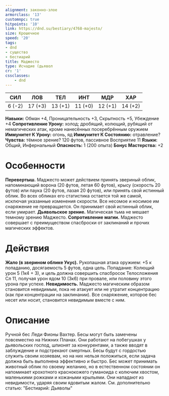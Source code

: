 ```yaml
---
alignment: законно-злое
armorclass: '13'
customnpc: true
hitpoints: '10'
link: https://dnd.su/bestiary/4768-majesto/
size: Крошечное
speed: '20'
tags:
- dnd
- существо
- бестиарий
title: Маджесто
type: Исчадие (дьявол
cr: '1'
cssclasses:
    - dnd
---
```



| СИЛ | ЛОВ | ТЕЛ | ИНТ | МДР | ХАР |
|---|---|---|---|---|---|
| 6 (-2) | 17 (+3) | 13 (+1) | 11 (+0) | 12 (+1) | 14 (+2) |
**Навыки:** Обман +4, Проницательность +3, Скрытность +5, Убеждение +4
**Сопротивление Урону:** холод; дробящий, колющий, рубящий от немагических атак, кроме нанесённых посеребрённым оружием
**Иммунитет К Урону:** огонь, яд
**Иммунитет К Состоянию:** отравление?
**Чувства:** тёмное зрение? 120 футов, пассивное Восприятие 11
**Языки:** Общий, Инфернальный
**Опасность:** 1 (200 опыта)
**Бонус Мастерства:** +2


# Особенности
**Перевертыш.** Маджесто может действием принять звериный облик, напоминающий ворона (20 футов, летая 60 футов), крысу (скорость 20 футов) или паука (20 футов, лазая 20 футов), или принять свой истинный облик. Во всех обликах его статистика остается той же самой, исключая указанные изменения скорости. Все несомое и носимое им снаряжение не превращается. Он принимает свой истинный облик, если умирает.
**Дьявольское зрение.** Магическая тьма не мешает темному зрению Маджесто.
**Сопротивление магии.** Маджесто совершает с преимуществом спасброски от заклинаний и прочих магических эффектов.


# Действия
**Жало (в зверином облике Укус).** Рукопашная атака оружием: +5 к попаданию, досягаемость 5 футов, одна цель. Попадание: Колющий урон 5 (1к4 + 3), и цель должна совершить спасбросок Телосложения Сл 11, получая урон ядом 10 (3к6) при провале, или половину этого урона при успехе.
**Невидимость.** Маджесто магическим образом становится невидимым, пока не атакует или не утратит концентрацию (как при концентрации на заклинании). Все снаряжение, которое бес несет или носит, становится невидимым вместе с ним.


# Описание
Ручной бес Леди Фионы Вахтер. Бесы могут быть замечены повсеместно на Нижних Планах. Они работают на побегушках у дьявольских господ, шпионят за конкурентами, а также вводят в заблуждение и подстрекают смертных. Бесы будут с гордостью служить своим хозяевам, но на них нельзя положиться, если задача должна быть выполнена эффективно и быстро. Бес может принимать животный облик по своему желанию, но в естественном состоянии он напоминает крохотного краснокожего гуманоида с колючим хвостом, маленькими рожками и кожаными крыльями. Они нападают из невидимости, ударяя своим ядовитым жалом. См. дополнительно статью: "Бестиарий: Дьяволы"